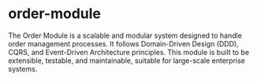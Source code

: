 # order-module
The Order Module is a scalable and modular system designed to handle order management processes. It follows Domain-Driven Design (DDD), CQRS, and Event-Driven Architecture principles. This module is built to be extensible, testable, and maintainable, suitable for large-scale enterprise systems.
